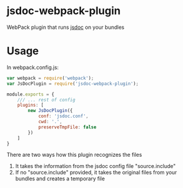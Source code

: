 jsdoc-webpack-plugin
==========================


WebPack plugin that runs [jsdoc](http://usejsdoc.org/) on your bundles

# Usage
In webpack.config.js:
```javascript
var webpack = require('webpack');
var JsDocPlugin = require('jsdoc-webpack-plugin');

module.exports = {
    /// ... rest of config
    plugins: [
        new JsDocPlugin({
            conf: 'jsdoc.conf',
            cwd: '.',
            preserveTmpFile: false
        })
    ]
}

```

There are two ways how this plugin recognizes the files

1. It takes the information from the jsdoc config file "source.include"
2. If no "source.include" provided, it takes the original files from your bundles and creates a temporary file
